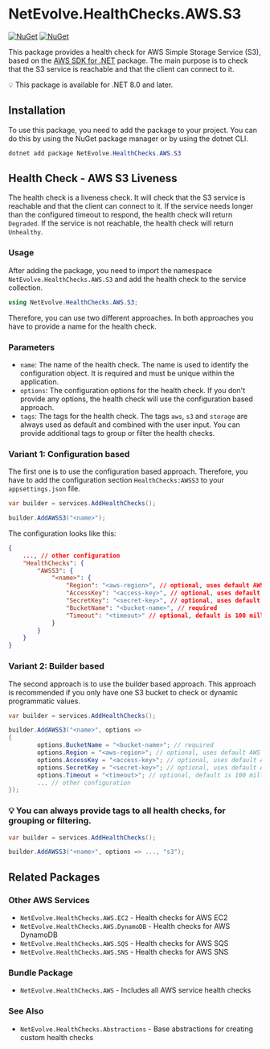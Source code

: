 # NetEvolve.HealthChecks.AWS.S3

[![NuGet](https://img.shields.io/nuget/v/NetEvolve.HealthChecks.AWS.S3?logo=nuget)](https://www.nuget.org/packages/NetEvolve.HealthChecks.AWS.S3/)
[![NuGet](https://img.shields.io/nuget/dt/NetEvolve.HealthChecks.AWS.S3?logo=nuget)](https://www.nuget.org/packages/NetEvolve.HealthChecks.AWS.S3/)

This package provides a health check for AWS Simple Storage Service (S3), based on the [AWS SDK for .NET](https://www.nuget.org/packages/AWSSDK.S3/) package.
The main purpose is to check that the S3 service is reachable and that the client can connect to it.

:bulb: This package is available for .NET 8.0 and later.

## Installation
To use this package, you need to add the package to your project. You can do this by using the NuGet package manager or by using the dotnet CLI.
```powershell
dotnet add package NetEvolve.HealthChecks.AWS.S3
```

## Health Check - AWS S3 Liveness
The health check is a liveness check. It will check that the S3 service is reachable and that the client can connect to it.
If the service needs longer than the configured timeout to respond, the health check will return `Degraded`.
If the service is not reachable, the health check will return `Unhealthy`.

### Usage
After adding the package, you need to import the namespace `NetEvolve.HealthChecks.AWS.S3` and add the health check to the service collection.
```csharp
using NetEvolve.HealthChecks.AWS.S3;
```
Therefore, you can use two different approaches. In both approaches you have to provide a name for the health check.

### Parameters
- `name`: The name of the health check. The name is used to identify the configuration object. It is required and must be unique within the application.
- `options`: The configuration options for the health check. If you don't provide any options, the health check will use the configuration based approach.
- `tags`: The tags for the health check. The tags `aws`, `s3` and `storage` are always used as default and combined with the user input. You can provide additional tags to group or filter the health checks.

### Variant 1: Configuration based
The first one is to use the configuration based approach. Therefore, you have to add the configuration section `HealthChecks:AWSS3` to your `appsettings.json` file.
```csharp
var builder = services.AddHealthChecks();

builder.AddAWSS3("<name>");
```

The configuration looks like this:
```json
{
    ..., // other configuration
    "HealthChecks": {
        "AWSS3": {
            "<name>": {
                "Region": "<aws-region>", // optional, uses default AWS region if not specified
                "AccessKey": "<access-key>", // optional, uses default AWS credentials if not specified
                "SecretKey": "<secret-key>", // optional, uses default AWS credentials if not specified
                "BucketName": "<bucket-name>", // required
                "Timeout": "<timeout>" // optional, default is 100 milliseconds
            }
        }
    }
}
```

### Variant 2: Builder based
The second approach is to use the builder based approach. This approach is recommended if you only have one S3 bucket to check or dynamic programmatic values.
```csharp
var builder = services.AddHealthChecks();

builder.AddAWSS3("<name>", options =>
{
        options.BucketName = "<bucket-name>"; // required
        options.Region = "<aws-region>"; // optional, uses default AWS region if not specified
        options.AccessKey = "<access-key>"; // optional, uses default AWS credentials if not specified
        options.SecretKey = "<secret-key>"; // optional, uses default AWS credentials if not specified
        options.Timeout = "<timeout>"; // optional, default is 100 milliseconds
        ... // other configuration
});
```

### :bulb: You can always provide tags to all health checks, for grouping or filtering.

```csharp
var builder = services.AddHealthChecks();

builder.AddAWSS3("<name>", options => ..., "s3");
```

## Related Packages

### Other AWS Services
- <a>`NetEvolve.HealthChecks.AWS.EC2`</a> - Health checks for AWS EC2
- <a>`NetEvolve.HealthChecks.AWS.DynamoDB`</a> - Health checks for AWS DynamoDB
- <a>`NetEvolve.HealthChecks.AWS.SQS`</a> - Health checks for AWS SQS
- <a>`NetEvolve.HealthChecks.AWS.SNS`</a> - Health checks for AWS SNS

### Bundle Package
- <a>`NetEvolve.HealthChecks.AWS`</a> - Includes all AWS service health checks

### See Also
- <a>`NetEvolve.HealthChecks.Abstractions`</a> - Base abstractions for creating custom health checks